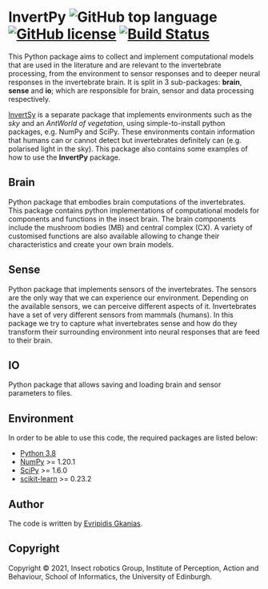 # InvertPy ![GitHub top language](https://img.shields.io/github/languages/top/evgkanias/InvertBrain) [![GitHub license](https://img.shields.io/github/license/evgkanias/InvertBrain)](https://github.com/evgkanias/InvertBrain/blob/main/LICENSE) [![Build Status](https://travis-ci.com/evgkanias/InvertBrain.svg?token=tyo7V4GZ2Vq6iYPrXVLD&branch=main)](https://travis-ci.com/evgkanias/InvertBrain)

This Python package aims to collect and implement computational models that are used
in the literature and are relevant to the invertebrate processing, from the environment
to sensor responses and to deeper neural responses in the invertebrate brain. It is
split in 3 sub-packages: **brain**, **sense** and **io**;
which are responsible for brain, sensor and data processing respectively.

[InvertSy](https://github.com/evgkanias/InvertSimulations) is a separate package that
implements environments such as the *sky* and an *AntWorld of vegetation*, using
simple-to-install python packages, e.g. NumPy and SciPy. These environments contain
information that humans can or cannot detect but invertebrates definitely can (e.g.
polarised light in the sky). This package also contains some examples of how to use
the **InvertPy** package.



## Brain

Python package that embodies brain computations of the invertebrates.
This package contains python implementations of computational models for components
and functions in the insect brain. The brain components include the mushroom bodies
(MB) and central complex (CX). A variety of customised functions are also available
allowing to change their characteristics and create your own brain models.

## Sense

Python package that implements sensors of the invertebrates.
The sensors are the only way that we can experience our environment. Depending on the
available sensors, we can perceive different aspects of it. Invertebrates have a set
of very different sensors from mammals (humans). In this package we try to capture
what invertebrates sense and how do they transform their surrounding environment into
neural responses that are feed to their brain.

## IO

Python package that allows saving and loading brain and sensor parameters to files.

## Environment

In order to be able to use this code, the required packages are listed below:
* [Python 3.8](https://www.python.org/downloads/release/python-380/)
* [NumPy](https://numpy.org/)  >= 1.20.1
* [SciPy](https://www.scipy.org/) >= 1.6.0
* [scikit-learn](https://scikit-learn.org/stable/) >= 0.23.2

## Author

The code is written by [Evripidis Gkanias](https://evgkanias.github.io/).

## Copyright

Copyright &copy; 2021, Insect robotics Group, Institute of Perception,
Action and Behaviour, School of Informatics, the University of Edinburgh.
